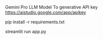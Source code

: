 Gemini Pro LLM Model
To generative API key 
https://aistudio.google.com/app/apikey

pip install -r requirements.txt

streamlit run app.py
